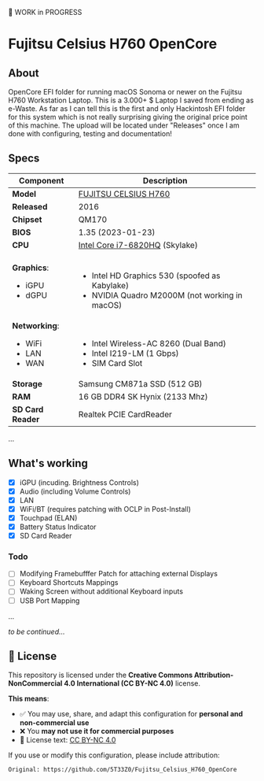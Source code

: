 🚧 WORK in PROGRESS

# Fujitsu Celsius H760 OpenCore

## About
OpenCore EFI folder for running macOS Sonoma or newer on the Fujitsu H760 Workstation Laptop. This is a 3.000+ $ Laptop I saved from ending as e-Waste. As far as I can tell this is the first and only Hackintosh EFI folder for this system which is not really surprising giving the original price point of this machine. The upload will be located under "Releases" once I am done with configuring, testing and documentation!

## Specs

Component | Description
----------|------------
**Model**     | [FUJITSU CELSIUS H760](https://www.fujitsu.com/hk/products/computing/pc/workstations/celsius-h760/)
**Released**  | 2016
**Chipset**   | QM170
**BIOS**      | 1.35 (2023-01-23)
**CPU**       | [Intel Core i7-6820HQ](https://www.intel.com/content/www/us/en/products/sku/88970/intel-core-i76820hq-processor-8m-cache-up-to-3-60-ghz/specifications.html) (Skylake)
**Graphics**: <ul><li>iGPU <li> dGPU | <br><ul><li>Intel HD Graphics 530 (spoofed as Kabylake) <li> NVIDIA Quadro M2000M (not working in macOS)
**Networking**: <ul><li> WiFi <li>LAN<li>WAN| <br><ul><li>Intel Wireless-AC 8260 (Dual Band) <li>Intel I219-LM (1 Gbps) <li> SIM Card Slot
**Storage**  | Samsung CM871a SSD (512 GB)
**RAM** | 16 GB DDR4 SK Hynix (2133 Mhz)
**SD Card Reader** | Realtek PCIE CardReader
…


## What's working

- [x] iGPU (incuding. Brightness Controls)
- [x] Audio (including Volume Controls)
- [x] LAN
- [x] WiFi/BT (requires patching with OCLP in Post-Install)
- [x] Touchpad (ELAN)
- [x] Battery Status Indicator
- [X] SD Card Reader

### Todo
- [ ] Modifying Framebufffer Patch for attaching external Displays
- [ ] Keyboard Shortcuts Mappings
- [ ] Waking Screen without additional Keyboard inputs
- [ ] USB Port Mapping

…

*to be continued…*

## 📜 License

This repository is licensed under the **Creative Commons Attribution-NonCommercial 4.0 International (CC BY-NC 4.0)** license.

**This means**:

- ✅ You may use, share, and adapt this configuration for **personal and non-commercial use**
- ❌ You **may not use it for commercial purposes**
- 🔗 License text: [CC BY-NC 4.0](https://creativecommons.org/licenses/by-nc/4.0/)

If you use or modify this configuration, please include attribution:

`Original: https://github.com/5T33Z0/Fujitsu_Celsius_H760_OpenCore`
